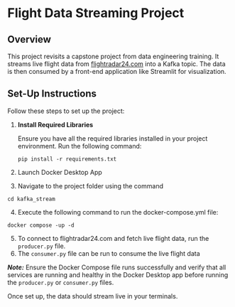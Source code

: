 # Flight Data Streaming Project

## Overview

This project revisits a capstone project from data engineering training. It streams live flight data from [flightradar24.com](https://www.flightradar24.com/) into a Kafka topic. The data is then consumed by a front-end application like Streamlit for visualization.

## Set-Up Instructions

Follow these steps to set up the project:

1. **Install Required Libraries**

   Ensure you have all the required libraries installed in your project environment. Run the following command:

   ```shell
   pip install -r requirements.txt
2. Launch Docker Desktop App

3. Navigate to the project folder using the command

```shell
cd kafka_stream
```
4. Execute the following command to run the docker-compose.yml file:

```shell
docker compose -up -d
```

5. To connect to flightradar24.com and fetch live flight data, run the `producer.py` file.
6. The `consumer.py` file can be run to consume the live flight data

_**Note:**_ Ensure the Docker Compose file runs successfully and verify that all services are running and healthy in the Docker Desktop app before running the `producer.py` or `consumer.py` files.

Once set up, the data should stream live in your terminals.
